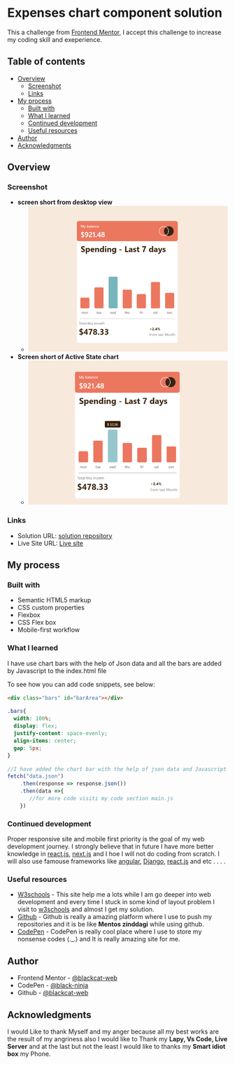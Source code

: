 # Expenses chart component solution

This a challenge from  [ Frontend Mentor](https://www.frontendmentor.io/challenges/expenses-chart-component-e7yJBUdjwt), I accept this challenge  to increase my coding skill and exeperience. 

## Table of contents

- [Overview](#overview)
  - [Screenshot](#screenshot)
  - [Links](#links)
- [My process](#my-process)
  - [Built with](#built-with)
  - [What I learned](#what-i-learned)
  - [Continued development](#continued-development)
  - [Useful resources](#useful-resources)
- [Author](#author)
- [Acknowledgments](#acknowledgments)



## Overview

### Screenshot
- **screen short from desktop view**
  - ![Desktop desgin image](./images/preview-screenShort-one.png)
- **Screen short of Active State chart**
  - ![Desktop desgin image](./images/screenShort-active-state.png)


### Links

- Solution URL: [solution repository](https://github.com/blackcat-web/expenses-chart)
- Live Site URL: [Live site](https://blackcat-web.github.io/expenses-chart/)

## My process

### Built with

- Semantic HTML5 markup
- CSS custom properties
- Flexbox
- CSS Flex box
- Mobile-first workflow


### What I learned

I have use chart bars with the help of Json data and all the bars are added by Javascript to the index.html file

To see how you can add code snippets, see below:

```html
<div class="bars" id="barArea"></div>
```
```css
.bars{
  width: 100%;
  display: flex;
  justify-content: space-evenly;
  align-items: center;
  gap: 5px;
}
```
```js
//I have added the chart bar with the help of json data and Javascript
fetch("data.json")
    .then(response => response.json())
    .then(data =>{
       //for more code visiti my code section main.js
    })
```

### Continued development

Proper responsive site and mobile first priority is the goal of my web development journey. I strongly believe that in future I have more better knowledge in [react.js](https://legacy.reactjs.org), [next.js](https://nextjs.org) and I hoe I will not do coding from scratch. I will also use famouse frameworks like [angular](https://angular.io/), [Django](https://www.djangoproject.com), [react.js](https://legacy.reactjs.org) and etc . . . .



### Useful resources

- [W3schools](https://www.w3schools.com) - This site help me a lots while I am go deeper into web development and every time I stuck in some kind of layout problem I visit to [w3schools](https://www.w3schools.com/) and almost I get my solution.
- [Github](https://www.github.com) - Github is really a amazing platform where I use to push my repositories and it is be like **Mentos zinddagi** while using github.
- [CodePen](https://www.codepen.io) - CodePen is really cool place where I use to store my nonsense codes (._.) and It is really amazing site for me.

## Author

- Frontend Mentor - [@blackcat-web](https://www.frontendmentor.io/profile/blackcat-web)
- CodePen - [@black-ninja](https://codepen.io/Black-ninja)
- Github - [@blackcat-web](https://www.github.com/blackcat-web/)


## Acknowledgments

I would Like to thank Myself and my anger because all my best works are the result of my angriness also I would like to Thank my **Lapy, Vs Code, Live Server** and at the last but not the least I would like to thanks my **Smart idiot box** my Phone.


